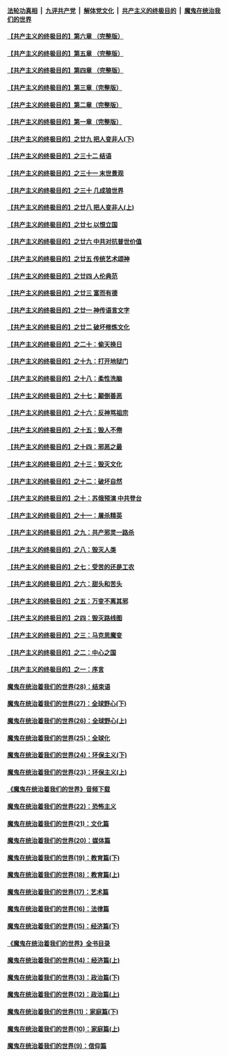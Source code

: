 

####  [法轮功真相](../../../../basic/blob/master/README.md?t=04231601) &nbsp;|&nbsp; [九评共产党](../../../../9ping.md/blob/master/README.md?t=04231601) &nbsp;|&nbsp; [解体党文化](../../../../jtdwh.md/blob/master/README.md?t=04231601)  &nbsp;|&nbsp; [共产主义的终极目的](../../../../gczydzjmd.md/blob/master/README.md?t=04231601) &nbsp;|&nbsp; [魔鬼在统治我们的世界](../../../../mgztzwmdsj.md/blob/master/README.md?t=04231601) 

#### [【共产主义的终极目的】第六章 （完整版）](../pages/nsc422/n11428913.md?t=04231601) 

#### [【共产主义的终极目的】第五章 （完整版）](../pages/nsc422/n11428912.md?t=04231601) 

#### [【共产主义的终极目的】第四章 （完整版）](../pages/nsc422/n11428907.md?t=04231601) 

#### [【共产主义的终极目的】第三章（完整版）](../pages/nsc422/n11428848.md?t=04231601) 

#### [【共产主义的终极目的】第二章（完整版）](../pages/nsc422/n11428831.md?t=04231601) 

#### [【共产主义的终极目的】第一章（完整版）](../pages/nsc422/n11417651.md?t=04231601) 

#### [【共产主义的终极目的】之廿九 把人变非人(下)](../pages/nsc422/n11344140.md?t=04231601) 

#### [【共产主义的终极目的】之三十二 结语](../pages/nsc422/n11360535.md?t=04231601) 

#### [【共产主义的终极目的】之三十一 末世景观](../pages/nsc422/n11351129.md?t=04231601) 

#### [【共产主义的终极目的】之三十 几成狼世界](../pages/nsc422/n11348280.md?t=04231601) 

#### [【共产主义的终极目的】之廿八 把人变非人(上)](../pages/nsc422/n11340492.md?t=04231601) 

#### [【共产主义的终极目的】之廿七 以恨立国](../pages/nsc422/n11336944.md?t=04231601) 

#### [【共产主义的终极目的】之廿六 中共对抗普世价值](../pages/nsc422/n11324785.md?t=04231601) 

#### [【共产主义的终极目的】之廿五 传统艺术颂神](../pages/nsc422/n11296396.md?t=04231601) 

#### [【共产主义的终极目的】之廿四 人伦典范](../pages/nsc422/n11296397.md?t=04231601) 

#### [【共产主义的终极目的】之廿三 富而有德](../pages/nsc422/n11283598.md?t=04231601) 

#### [【共产主义的终极目的】之廿一 神传语言文字](../pages/nsc422/n11263265.md?t=04231601) 

#### [【共产主义的终极目的】之廿二 破坏修炼文化](../pages/nsc422/n11245728.md?t=04231601) 

#### [【共产主义的终极目的】之二十：偷天换日](../pages/nsc422/n11238846.md?t=04231601) 

#### [【共产主义的终极目的】之十九：打开地狱门](../pages/nsc422/n11206376.md?t=04231601) 

#### [【共产主义的终极目的】之十八：柔性洗脑](../pages/nsc422/n11199994.md?t=04231601) 

#### [【共产主义的终极目的】之十七：颠倒善恶](../pages/nsc422/n11179782.md?t=04231601) 

#### [【共产主义的终极目的】之十六：反神骂祖宗](../pages/nsc422/n11166798.md?t=04231601) 

#### [【共产主义的终极目的】之十五：毁人不倦](../pages/nsc422/n11166792.md?t=04231601) 

#### [【共产主义的终极目的】之十四：邪恶之最](../pages/nsc422/n11150249.md?t=04231601) 

#### [【共产主义的终极目的】之十三：毁灭文化](../pages/nsc422/n11135227.md?t=04231601) 

#### [【共产主义的终极目的】之十二：破坏自然](../pages/nsc422/n11135214.md?t=04231601) 

#### [【共产主义的终极目的】之十：苏俄预演 中共登台](../pages/nsc422/n11118424.md?t=04231601) 

#### [【共产主义的终极目的】之十一：屠杀精英](../pages/nsc422/n11118442.md?t=04231601) 

#### [【共产主义的终极目的】之九：共产邪灵一路杀](../pages/nsc422/n11114139.md?t=04231601) 

#### [【共产主义的终极目的】之八：毁灭人类](../pages/nsc422/n11108503.md?t=04231601) 

#### [【共产主义的终极目的】之七：受苦的还是工农](../pages/nsc422/n11101809.md?t=04231601) 

#### [【共产主义的终极目的】之六：甜头和苦头](../pages/nsc422/n11096971.md?t=04231601) 

#### [【共产主义的终极目的】之五：万变不离其邪](../pages/nsc422/n11091285.md?t=04231601) 

#### [【共产主义的终极目的】之四：毁灭路线图](../pages/nsc422/n11086284.md?t=04231601) 

#### [【共产主义的终极目的】之三：马克思魔变](../pages/nsc422/n11061941.md?t=04231601) 

#### [【共产主义的终极目的】之二：中心之国](../pages/nsc422/n11047728.md?t=04231601) 

#### [【共产主义的终极目的】之一：序言](../pages/nsc422/n11086077.md?t=04231601) 

#### [魔鬼在统治着我们的世界(28)：结束语](../pages/nsc422/n10936246.md?t=04231601) 

#### [魔鬼在统治着我们的世界(27)：全球野心(下)](../pages/nsc422/n10928319.md?t=04231601) 

#### [魔鬼在统治着我们的世界(26)：全球野心(上)](../pages/nsc422/n10900318.md?t=04231601) 

#### [魔鬼在统治着我们的世界(25)：全球化](../pages/nsc422/n10788205.md?t=04231601) 

#### [魔鬼在统治着我们的世界(24)：环保主义(下)](../pages/nsc422/n10695307.md?t=04231601) 

#### [魔鬼在统治着我们的世界(23)：环保主义(上)](../pages/nsc422/n10688613.md?t=04231601) 

#### [《魔鬼在统治着我们的世界》音频下载](../pages/nsc422/n10635553.md?t=04231601) 

#### [魔鬼在统治着我们的世界(22)：恐怖主义](../pages/nsc422/n10614727.md?t=04231601) 

#### [魔鬼在统治着我们的世界(21)：文化篇](../pages/nsc422/n10597706.md?t=04231601) 

#### [魔鬼在统治着我们的世界(20)：媒体篇](../pages/nsc422/n10586579.md?t=04231601) 

#### [魔鬼在统治着我们的世界(19)：教育篇(下)](../pages/nsc422/n10564808.md?t=04231601) 

#### [魔鬼在统治着我们的世界(18)：教育篇(上)](../pages/nsc422/n10526970.md?t=04231601) 

#### [魔鬼在统治着我们的世界(17)：艺术篇](../pages/nsc422/n10499093.md?t=04231601) 

#### [魔鬼在统治着我们的世界(16)：法律篇](../pages/nsc422/n10485969.md?t=04231601) 

#### [魔鬼在统治着我们的世界(15)：经济篇(下)](../pages/nsc422/n10469975.md?t=04231601) 

#### [《魔鬼在统治着我们的世界》全书目录](../pages/nsc422/n10464261.md?t=04231601) 

#### [魔鬼在统治着我们的世界(14)：经济篇(上)](../pages/nsc422/n10457370.md?t=04231601) 

#### [魔鬼在统治着我们的世界(13)：政治篇(下)](../pages/nsc422/n10448270.md?t=04231601) 

#### [魔鬼在统治着我们的世界(12)：政治篇(上)](../pages/nsc422/n10444576.md?t=04231601) 

#### [魔鬼在统治着我们的世界(11)：家庭篇(下)](../pages/nsc422/n10440961.md?t=04231601) 

#### [魔鬼在统治着我们的世界(10)：家庭篇(上)](../pages/nsc422/n10435448.md?t=04231601) 

#### [魔鬼在统治着我们的世界(9)：信仰篇](../pages/nsc422/n10432159.md?t=04231601) 

